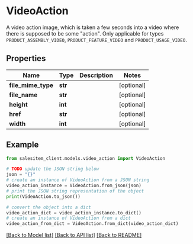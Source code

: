 # VideoAction

A video action image, which is taken a few seconds into a video where there is supposed to be some \"action\". Only applicable for types `PRODUCT_ASSEMBLY_VIDEO`, `PRODUCT_FEATURE_VIDEO` and `PRODUCT_USAGE_VIDEO`.

## Properties

Name | Type | Description | Notes
------------ | ------------- | ------------- | -------------
**file_mime_type** | **str** |  | [optional] 
**file_name** | **str** |  | [optional] 
**height** | **int** |  | [optional] 
**href** | **str** |  | [optional] 
**width** | **int** |  | [optional] 

## Example

```python
from salesitem_client.models.video_action import VideoAction

# TODO update the JSON string below
json = "{}"
# create an instance of VideoAction from a JSON string
video_action_instance = VideoAction.from_json(json)
# print the JSON string representation of the object
print(VideoAction.to_json())

# convert the object into a dict
video_action_dict = video_action_instance.to_dict()
# create an instance of VideoAction from a dict
video_action_from_dict = VideoAction.from_dict(video_action_dict)
```
[[Back to Model list]](../README.md#documentation-for-models) [[Back to API list]](../README.md#documentation-for-api-endpoints) [[Back to README]](../README.md)


